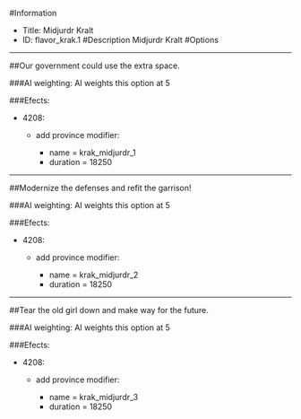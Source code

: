 #Information
 - Title: Midjurdr Kralt
 - ID: flavor_krak.1
#Description
Midjurdr Kralt
#Options

___
##Our government could use the extra space.

###AI weighting:
AI weights this option at 5


###Efects:<ul><li>4208:</li><ul><li>add province modifier:</li><ul><li>name = krak_midjurdr_1</li><li>duration = 18250</li></ul></ul></ul>

___
##Modernize the defenses and refit the garrison!

###AI weighting:
AI weights this option at 5


###Efects:<ul><li>4208:</li><ul><li>add province modifier:</li><ul><li>name = krak_midjurdr_2</li><li>duration = 18250</li></ul></ul></ul>

___
##Tear the old girl down and make way for the future.

###AI weighting:
AI weights this option at 5


###Efects:<ul><li>4208:</li><ul><li>add province modifier:</li><ul><li>name = krak_midjurdr_3</li><li>duration = 18250</li></ul></ul></ul>
